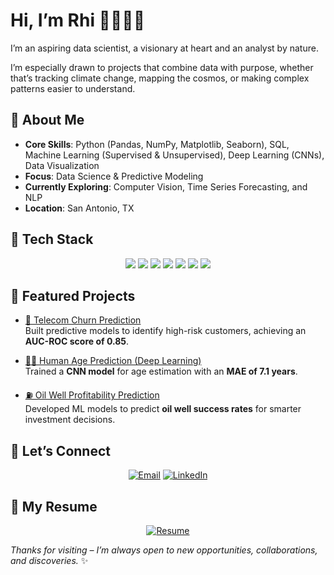 
# Hi, I’m Rhi 👩🏻‍💻✨
I’m an aspiring data scientist, a visionary at heart and an analyst by nature.

I’m especially drawn to projects that combine data with purpose, whether that’s tracking climate change, mapping the cosmos, or making complex patterns easier to understand.



## 🌱 About Me

- **Core Skills**: Python (Pandas, NumPy, Matplotlib, Seaborn), SQL, Machine Learning (Supervised & Unsupervised), Deep Learning (CNNs), Data Visualization 
- **Focus**: Data Science & Predictive Modeling  
- **Currently Exploring**: Computer Vision, Time Series Forecasting, and NLP  
- **Location**: San Antonio, TX


## 🧰 Tech Stack

<p align="center">
  <img src="https://img.shields.io/badge/Python-3670A0?style=for-the-badge&logo=python&logoColor=white"/>
  <img src="https://img.shields.io/badge/Pandas-150458?style=for-the-badge&logo=pandas&logoColor=white"/>
  <img src="https://img.shields.io/badge/Numpy-013243?style=for-the-badge&logo=numpy&logoColor=white"/>
  <img src="https://img.shields.io/badge/Matplotlib-11557c?style=for-the-badge&logo=plotly&logoColor=white"/>
  <img src="https://img.shields.io/badge/Scikit--Learn-f7931e?style=for-the-badge&logo=scikit-learn&logoColor=white"/>
  <img src="https://img.shields.io/badge/TensorFlow-ff6f00?style=for-the-badge&logo=tensorflow&logoColor=white"/>
  <img src="https://img.shields.io/badge/SQL-00758f?style=for-the-badge&logo=postgresql&logoColor=white"/>
</p>


## 🌟 Featured Projects

- [📡 Telecom Churn Prediction](https://github.com/rhicarmel/telecom-churn-prediction)  
  Built predictive models to identify high-risk customers, achieving an **AUC-ROC score of 0.85**.

- [🧑‍🎨 Human Age Prediction (Deep Learning)](https://github.com/rhicarmel/human-age-prediction)  
  Trained a **CNN model** for age estimation with an **MAE of 7.1 years**.

- [⛽ Oil Well Profitability Prediction](https://github.com/rhicarmel/oil-well-prediction)  
  Developed ML models to predict **oil well success rates** for smarter investment decisions.

## 🤝 Let’s Connect

<div align="center">

[![Email](https://img.shields.io/badge/Email-rhiannon.filli%40gmail.com-333?style=for-the-badge&logo=gmail&logoColor=white)](mailto:rhiannon.filli@gmail.com)
[![LinkedIn](https://img.shields.io/badge/LinkedIn-Rhiannon_Filli-0A66C2?style=for-the-badge&logo=linkedin&logoColor=white)](https://www.linkedin.com/in/rhiannonfilli)

</div>


## 📄 My Resume

<div align="center">

[![Resume](https://img.shields.io/badge/Download_Resume-PDF-4B8B3B?style=for-the-badge&logo=adobeacrobatreader&logoColor=white)](https://raw.githubusercontent.com/rhicarmel/rhicarmel/main/rhi_resume.pdf)

</div>



_Thanks for visiting – I’m always open to new opportunities, collaborations, and discoveries._ ✨
